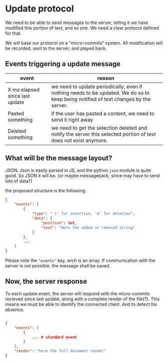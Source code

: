 # Update protocol

We need to be able to send messages to the server, telling it we have modified this portion of text, and so one. We need a clear protocol defined for that.

We will base our protocol on a "micro-commits" system. All modification will be recorded, sent to the server, and played back.

## Events triggering a update message

event | reason
--- | ---
X ms elapsed since last update | we need to update periodically, even if nothing needs to be updated. We do so to keep being notified of text changes by the server.
Pasted something | if the user has pasted a content, we need to send it right away
Deleted something | we need to get the selection deleted and notify the server this selected portion of text does not exist anymore.

## What will be the message layout?

JSON. Json is easily parsed in JS, and the python `json` module is quite good. So JSON it will be. (or maybe messagepack, since may have to send lots of data?)

the proposed structure is the following: 

```json
{
    "events": [
        {
            "type": "'i' for insertion, 'd' for deletion",
            "data": {
                "position": int,
                "text": "Here the added or removed string"
            }
        },
        ...
    ]
}
```

Please note the `"events"` key, wich is an array. If communication with the server is not possible, the message shall be saved.

## Now, the server response

To each update event, the server will respond with the micro-commits recieved since last update, along with a complete render of the file(?). This means we must be able to identify the connected client. And to detect his absence.

```json

{
    "events": [
        {
            ... # standard event
        }
    ],
    "render": "here the full document render"
}
```

